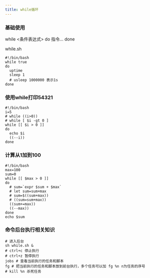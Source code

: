 ```yaml
---
title: while循环
---
```

### 基础使用
while <条件表达式>
do
  指令...
done

while.sh
```shell
#!/bin/bash
while true
do
  uptime
  sleep 1
  # usleep 1000000 表示1s
done
```
### 使用while打印54321
```shell
#!/bin/bash
i=5
# while ((i>0))
# while [ $i -gt 0 ]
while [[ $i > 0 ]]
do
  echo $i
  ((--i))
done
```

### 计算从1加到100
```shell
#!/bin/bash
max=100
sum=0
while [[ $max > 0 ]]
do
  # sum=`expr $sum + $max`
  # let sum=sum+max
  # sum=$((sum+max))
  # ((sum=sum+max))
  ((sum+=max))
  ((--max))
done
echo $sum
```

### 命令后台执行相关知识
```shell
# 进入后台
sh while.sh &
# ctrl+c 停止执行
# ctrl+z 暂停执行
jobs # 查看当前执行的任务和脚本
fg # 把当前执行的任务和脚本放到前台执行，多个任务可以加 fg %n n为任务的序号
# kill %n 杀死任务
```